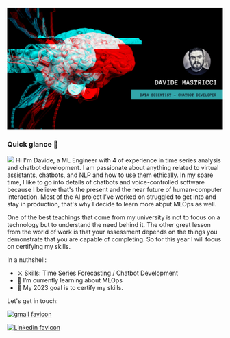 ![whoiam banner](https://github.com/davidemastricci/davidemastricci/blob/main/images/banner.png?raw=true)

### Quick glance 🔎
 
<img src="https://raw.githubusercontent.com/MartinHeinz/MartinHeinz/master/wave.gif" width="20px"> Hi I'm Davide, a ML Engineer with 4 of experience in time series analysis and chatbot development.
I am passionate about anything related to virtual assistants, chatbots, and NLP and how to use them ethically.
In my spare time, I like to go into details of chatbots and voice-controlled software because I believe that's the present and the near future of human-computer interaction.
Most of the AI project I've worked on struggled to get into and stay in production, that's why I decide to learn more abput MLOps as well.

One of the best teachings that come from my university is not to focus on a technology but to understand the need behind it.
The other great lesson from the world of work is that your assessment depends on the things you demonstrate that you are capable of completing.
So for this year I will focus on certifying my skills.


In a nuthshell:

- ⚔️ Skills: Time Series Forecasting / Chatbot Development 
- 🌱 I’m currently learning about MLOps 
- 🎯 My 2023 goal is to certify my skills.


Let's get in touch:

[![gmail favicon](https://img.shields.io/badge/Gmail-D14836?style=for-the-badge&logo=gmail&logoColor=white)](mailto:davide.mastricci7@gmail.com)

[![Linkedin favicon](https://img.shields.io/badge/LinkedIn-0077B5?style=for-the-badge&logo=linkedin&logoColor=white)](https://www.linkedin.com/in/davidemastricci/)
